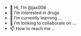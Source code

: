 - 👋 Hi, I’m @jax008
- 👀 I’m interested in drugs.
- 🌱 I’m currently learning ...
- 💞️ I’m looking to collaborate on ...
- 📫 How to reach me ...

<!---
jax008/jax008 is a ✨ special ✨ repository because its `README.md` (this file) appears on your GitHub profile.
You can click the Preview link to take a look at your changes.
--->

